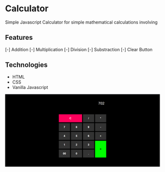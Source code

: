 # Calculator

Simple Javascript Calculator for simple mathematical calculations involving

## Features

[-] Addition
[-] Multiplication
[-] Division
[-] Substraction
[-] Clear Button

## Technologies

- HTML
- CSS
- Vanilla Javascript


![preview](https://github.com/Obitrim/Javascript-Calculator/blob/master/docs/calculator.PNG)